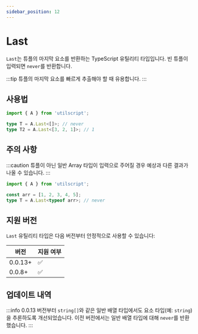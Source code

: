 ```yaml
---
sidebar_position: 12
---
```


# Last

`Last`는 튜플의 마지막 요소를 반환하는 TypeScript 유틸리티 타입입니다. 빈 튜플이 입력되면 `never`를 반환합니다.

:::tip
튜플의 마지막 요소를 빠르게 추출해야 할 때 유용합니다.
:::

## 사용법

```ts
import { A } from 'utilscript';

type T = A.Last<[]>; // never
type T2 = A.Last<[3, 2, 1]>; // 1
```

## 주의 사항

:::caution
튜플이 아닌 일반 Array 타입이 입력으로 주어질 경우 예상과 다른 결과가 나올 수 있습니다.
:::

```ts
import { A } from 'utilscript';

const arr = [1, 2, 3, 4, 5];
type T = A.Last<typeof arr>; // never
```

## 지원 버전

`Last` 유틸리티 타입은 다음 버전부터 안정적으로 사용할 수 있습니다:

| 버전    | 지원 여부 |
| ------- | --------- |
| 0.0.13+ | ✅        |
| 0.0.8+  | ✅        |

## 업데이트 내역

:::info
0.0.13 버전부터 `string[]`와 같은 일반 배열 타입에서도 요소 타입(예: `string`)을 추론하도록 개선되었습니다. 이전 버전에서는 일반 배열 타입에 대해 `never`를 반환했습니다.
:::
